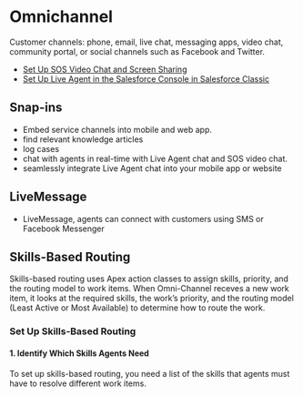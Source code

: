 # Omnichannel
Customer channels: phone, email, live chat, messaging apps, video chat, community portal, or social channels such as Facebook and Twitter.
* [Set Up SOS Video Chat and Screen Sharing](https://help.salesforce.com/articleView?id=sos_intro.htm&type=0)
* [Set Up Live Agent in the Salesforce Console in Salesforce Classic](https://help.salesforce.com/articleView?id=live_agent_set_up_in_salesforce_console.htm&type=0)


## Snap-ins 
* Embed service channels into mobile and web app. 
* find relevant knowledge articles 
* log cases
* chat with agents in real-time with Live Agent chat and SOS video chat.
* seamlessly integrate Live Agent chat into your mobile app or website

## LiveMessage
* LiveMessage, agents can connect with customers using SMS or Facebook Messenger

## Skills-Based Routing
Skills-based routing uses Apex action classes to assign skills, priority, and the routing model to work items.
When Omni-Channel receves a new work item, it looks at the required skills, the work’s priority, and the routing model (Least Active or Most Available) to determine how to route the work.
### Set Up Skills-Based Routing
#### 1. Identify Which Skills Agents Need
To set up skills-based routing, you need a list of the skills that agents must have to resolve different work items.